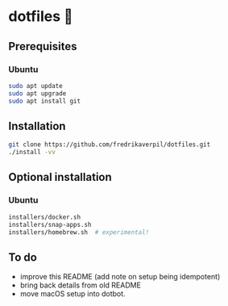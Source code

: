 # dotfiles 🐚

## Prerequisites

### Ubuntu

```bash
sudo apt update
sudo apt upgrade
sudo apt install git
```

## Installation

```bash
git clone https://github.com/fredrikaverpil/dotfiles.git
./install -vv
```

## Optional installation

### Ubuntu

```bash
installers/docker.sh
installers/snap-apps.sh
installers/homebrew.sh  # experimental!
```

## To do

* improve this README (add note on setup being idempotent)
* bring back details from old README
* move macOS setup into dotbot.
